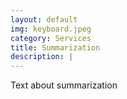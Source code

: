 ```yaml
---
layout: default
img: keyboard.jpeg
category: Services
title: Summarization
description: |
---
```


Text about summarization
